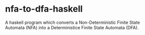 # nfa-to-dfa-haskell
A haskell program which converts a Non-Deterministic Finite State Automata (NFA) into a Deterministice Finite State Automata (DFA).
